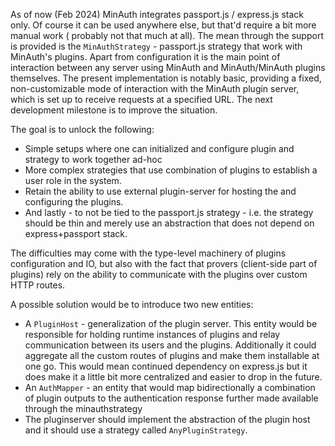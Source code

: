 As of now (Feb 2024) MinAuth integrates passport.js / express.js stack only. Of course it can be used anywhere else, but that'd require a bit more manual work ( probably not that much at all).
The mean through the support is provided is the `MinAuthStrategy` - passport.js strategy that work with MinAuth's plugins. Apart from configuration it is the main point of interaction between any server using MinAuth and MinAuth/MinAuth plugins themselves.
The present implementation is notably basic, providing a fixed, non-customizable mode of interaction with the MinAuth plugin server, which is set up to receive requests at a specified URL.
The next development milestone is to improve the situation.

The goal is to unlock the following:
- Simple setups where one can initialized and configure plugin and strategy to work together ad-hoc
- More complex strategies that use combination of plugins to establish a user role in the system.
- Retain the ability to use external plugin-server for hosting the and configuring the plugins.
- And lastly - to not be tied to the passport.js strategy - i.e. the strategy should be thin and merely use an abstraction that does not depend on express+passport stack.

The difficulties may come with the type-level machinery of plugins configuration and IO, but also with the fact that provers (client-side part of plugins) rely on the ability to communicate with the plugins over custom HTTP routes.

A possible solution would be to introduce two new entities:
- A `PluginHost` - generalization of the plugin server. This entity would be responsible for holding runtime instances of plugins and relay communication between its users and the plugins. Additionally it could aggregate all the custom routes of plugins and make them installable at one go. This would mean continued dependency on express.js but it does make it a little bit more centralized and easier to drop in the future.
- An `AuthMapper` - an entity that would map bidirectionally a combination of plugin outputs to the authentication response further made available through the minauthstrategy
- The pluginserver should implement the abstraction of the plugin host and it should use a strategy called `AnyPluginStrategy`.
